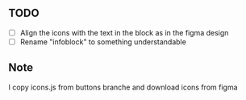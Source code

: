 ## TODO
- [ ] Align the icons with the text in the block as in the figma design
- [ ] Rename "infoblock" to something understandable

## Note
I copy icons.js from buttons branche and download icons from figma